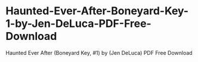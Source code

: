 # Haunted-Ever-After-Boneyard-Key-1-by-Jen-DeLuca-PDF-Free-Download
Haunted Ever After (Boneyard Key, #1) by (Jen DeLuca) PDF Free Download
